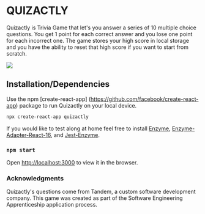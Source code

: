 # QUIZACTLY

Quizactly is Trivia Game that let's you answer a series of 10 multiple choice questions. You get 1 point for each correct answer and you lose one point for each incorrect one. The game stores your high score in local storage and you have the ability to reset that high score if you want to start from scratch.

![](Quizactly.gif)

## Installation/Dependencies

Use the npm [create-react-app] (https://github.com/facebook/create-react-app) package to run Quizactly on your local device.

```bash
npx create-react-app quizactly
```
If you would like to test along at home feel free to install [Enzyme](https://www.npmjs.com/package/enzyme), [Enzyme-Adapter-React-16](https://www.npmjs.com/package/enzyme-adapter-react-16), and [Jest-Enzyme](https://www.npmjs.com/package/jest-enzyme).


### `npm start`

Open [http://localhost:3000](http://localhost:3000) to view it in the browser.

### Acknowledgments

Quizactly's questions come from Tandem, a custom software development company. This game was created as part of the Software Engineering Apprenticeship application process.